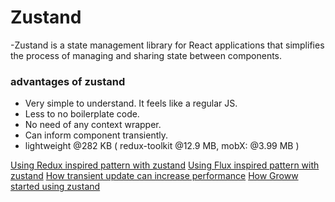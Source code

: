 
# Zustand
 -Zustand is a state management library for React applications that simplifies the process of managing and sharing state between components.
### advantages of zustand
 -  Very simple to understand. It feels like a regular JS.
 -  Less to no boilerplate code.
 - No need of any context wrapper.
 - Can inform component transiently.
 - lightweight @282 KB ( redux-toolkit @12.9 MB,   mobX: @3.99 MB )
 



[Using Redux inspired pattern  with zustand](https://docs.pmnd.rs/zustand/recipes/recipes#can%27t-live-without-redux-like-reducers-and-action-types?)
[Using Flux inspired pattern with zustand](https://docs.pmnd.rs/zustand/guides/flux-inspired-practice)
[How transient update can increase performance](https://codesandbox.io/s/white-cache-eujv1z?file=/src/index.js)
[How Groww started using zustand](https://tech.groww.in/simplifying-state-management-with-zustand-redux-saga-vs-zustand-12006a9f55de)
  
